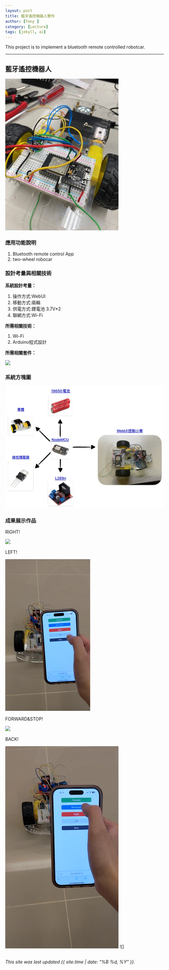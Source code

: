 ```yaml
---
layout: post
title: 藍牙遙控機器人實作
author: [Tony ]
category: [Lecture]
tags: [jekyll, ai]
---
```


This project is to implement a bluetooth remote controlled robotcar.

---
## 藍牙遙控機器人
![](https://github.com/NENECHINO/MCU-course/blob/main/images/19B686FB-0466-42B8-BDE5-6EE185342811.jpg?raw=true)


### 應用功能說明
1. Bluetooth remote control App 
2. two-wheel robocar

### 設計考量與相關技術
**系統設計考量：**<br>
1. 操作方式:WebUI
2. 移動方式:兩輪 
3. 供電方式:鋰電池 3.7V*2
4. 聯網方式:Wi-Fi

**所需相關技術：**
1. Wi-Fi
2. Arduino程式設計

**所需相關套件：**


![](https://image.ruten.com.tw/g2/8/d4/16/21440347657238_872.jpg)

### 系統方塊圖
![](https://github.com/NENECHINO/MCU-course/blob/main/images/WebUI_car.jpg?raw=true)

### 成果展示作品


RIGHT!


![](https://github.com/NENECHINO/MCU-course/blob/main/images/right.gif?raw=true)


LEFT!


![](https://github.com/NENECHINO/MCU-course/blob/main/images/left.gif?raw=true)

FORWARD&STOP!


![](https://github.com/NENECHINO/MCU-course/blob/main/images/forward_stop.gif?raw=true)


BACK!

![](https://github.com/NENECHINO/MCU-course/blob/main/images/back.gif?raw=true)
![]
<br>
<br>

*This site was last updated {{ site.time | date: "%B %d, %Y" }}.*


